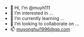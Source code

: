 - 👋 Hi, I’m @muyh111
- 👀 I’m interested in ...
- 🌱 I’m currently learning ...
- 💞️ I’m looking to collaborate on ...
- 📫 muyonghui1996@qq.com
<!---
muyh111/muyh111 is a ✨ special ✨ repository because its `README.md` (this file) appears on your GitHub profile.
You can click the Preview link to take a look at your changes.
--->
